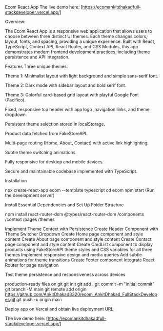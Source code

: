Ecom React App
The live demo here:
[https://ecomankitdhakadfull-stackdeveloper.vercel.app/]


Overview:

The Ecom React App is a responsive web application that allows users to choose between three distinct UI themes. Each theme changes colors, layout, fonts, and spacing, providing a unique experience. Built with React, TypeScript, Context API, React Router, and CSS Modules, this app demonstrates modern frontend development practices, including theme persistence and API integration.

Features
Three unique themes:

Theme 1: Minimalist layout with light background and simple sans-serif font.

Theme 2: Dark mode with sidebar layout and bold serif font.

Theme 3: Colorful card-based grid layout with playful Google Font (Pacifico).

Fixed, responsive top header with app logo ,navigation links, and theme dropdown.

Persistent theme selection stored in localStorage.

Product data fetched from FakeStoreAPI.

Multi-page routing (Home, About, Contact) with active link highlighting.

Subtle theme switching animations.

Fully responsive for desktop and mobile devices.

Secure and maintainable codebase implemented with TypeScript.


Installation

npx create-react-app ecom --template typescript
cd ecom
npm start  (Run the development server)

Install Essential Dependencies and Set Up Folder Structure

 npm install react-router-dom @types/react-router-dom
/components
/context
/pages
/themes

Implement Theme Context with Persistence
Create Header Component with Theme Switcher Dropdown
Create Home page component and style content
Create About page component and style content
Create Contact page component and style content
Create CardList component to display products using FakeStoreAPI
theme styles and CSS variables for all three themes
Implement responsive design and media queries
Add subtle animations for theme transitions
Create Footer component
Integrate React Router for page navigation

Test theme persistence and responsiveness across devices

production-ready files on git 
git init 
git add .
git commit -m "initial commit"
git branch -M main
git remote add origin https://github.com/AnkitDhakad3320/ecom_AnkitDhakad_FullStackDeveloper.git
git push -u origin main     

Deploy app on Vercel and obtain live deployment URL;

The live demo here:
[https://ecomankitdhakadfull-stackdeveloper.vercel.app/]
